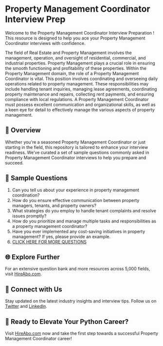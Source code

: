 # Property Management Coordinator Interview Prep

Welcome to the Property Management Coordinator Interview Preparation ! This resource is designed to help you ace your Property Management Coordinator interviews with confidence.

The field of Real Estate and Property Management involves the management, operation, and oversight of residential, commercial, and industrial properties. Property Management plays a crucial role in ensuring the smooth functioning and profitability of these properties. Within the Property Management domain, the role of a Property Management Coordinator is vital. This position involves coordinating and overseeing daily operations related to property management. These responsibilities may include handling tenant inquiries, managing lease agreements, coordinating property maintenance and repairs, collecting rent payments, and ensuring compliance with local regulations. A Property Management Coordinator must possess excellent communication and organizational skills, as well as a keen eye for detail to effectively manage the various aspects of property management.

## 🚀 Overview

Whether you're a seasoned Property Management Coordinator or just starting in the field, this repository is tailored to enhance your interview readiness. We've curated a set of sample questions commonly asked in Property Management Coordinator interviews to help you prepare and succeed.

## 📝 Sample Questions

1. Can you tell us about your experience in property management coordination?
2. How do you ensure effective communication between property managers, tenants, and property owners?
3. What strategies do you employ to handle tenant complaints and resolve issues promptly?
4. How do you prioritize and manage multiple tasks and responsibilities as a property management coordinator?
5. Have you ever implemented any cost-saving initiatives in property management? If yes, please provide an example.
6. [CLICK HERE FOR MORE QUESTIONS](https://hireabo.com/job/21_1_2/Property%20Management%20Coordinator)

## 🌐 Explore Further

For an extensive question bank and more resources across 5,000 fields, visit [HireAbo.com](https://www.hireabo.com).

## 📱 Connect with Us

Stay updated on the latest industry insights and interview tips. Follow us on [Twitter](https://twitter.com/hireabo) and [LinkedIn](https://www.linkedin.com/in/hire-abo-3609972a8/).

## 🚀 Ready to Elevate Your Python Career?

Visit [HireAbo.com](https://www.hireabo.com) now and take the first step towards a successful Property Management Coordinator career!